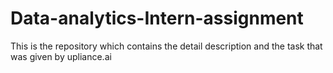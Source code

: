 # Data-analytics-Intern-assignment
This is the repository which contains the detail description and the task that was given by upliance.ai
